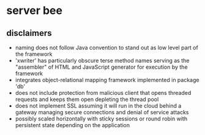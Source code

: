# server bee

## disclaimers
* naming does not follow Java convention to stand out as low level part of the framework
* 'xwriter' has particularly obscure terse method names serving as the "assembler" of HTML and JavaScript generator for execution by the framework
* integrates object-relational mapping framework implemented in package 'db'
* does not include protection from malicious client that opens threaded requests and keeps them open depleting the thread pool
* does not implement SSL assuming it will run in the cloud behind a gateway managing secure connections and denial of service attacks
* possibly scaled horizontally with sticky sessions or round robin with persistent state depending on the application
